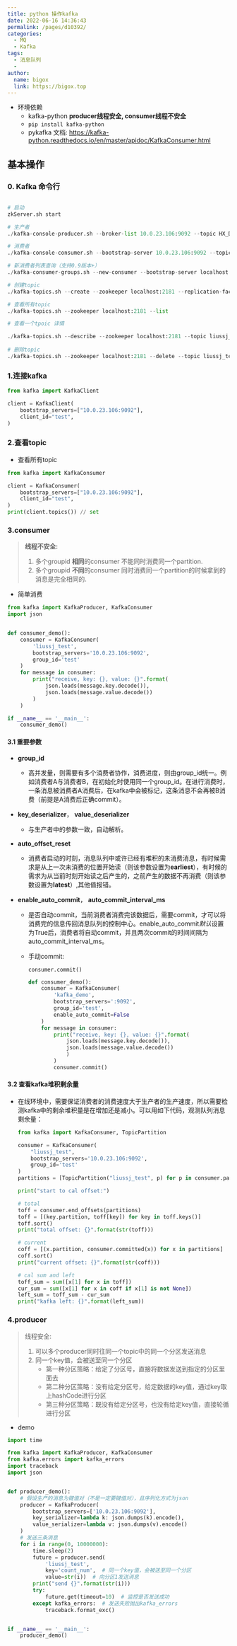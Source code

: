 ```yaml
---
title: python 操作kafka
date: 2022-06-16 14:36:43
permalink: /pages/d10392/
categories:
  - MQ
  - Kafka
tags:
  - 消息队列
  - 
author: 
  name: bigox
  link: https://bigox.top
---
```

- 环境依赖
  - kafka-python **producer线程安全, consumer线程不安全**
  - `pip install kafka-python`
  - pykafka 文档:  https://kafka-python.readthedocs.io/en/master/apidoc/KafkaConsumer.html

## 基本操作

### 0. Kafka 命令行

```python

# 启动
zkServer.sh start

# 生产者
./kafka-console-producer.sh --broker-list 10.0.23.106:9092 --topic HX_DJ.DJ_NSRXX_20210919

# 消费者
./kafka-console-consumer.sh --bootstrap-server 10.0.23.106:9092 --topic liussj_test --from-beginning # 从头开始消费

# 新消费者列表查询（支持0.9版本+）
./kafka-consumer-groups.sh --new-consumer --bootstrap-server localhost:9092 --list

# 创建topic
./kafka-topics.sh --create --zookeeper localhost:2181 --replication-factor 1 --partitions 1 --topic test

# 查看所有topic
./kafka-topics.sh --zookeeper localhost:2181 --list

# 查看一个tpoic 详情

./kafka-topics.sh --describe --zookeeper localhost:2181 --topic liussj_test
  
# 删除topic 
./kafka-topics.sh --zookeeper localhost:2181 --delete --topic liussj_test


```



### 1.连接kafka

```python
from kafka import KafkaClient

client = KafkaClient(
    bootstrap_servers=["10.0.23.106:9092"],
    client_id="test",
)
```

### 2.查看topic

- 查看所有topic

```python
from kafka import KafkaConsumer

client = KafkaConsumer(
    bootstrap_servers=["10.0.23.106:9092"],
    client_id="test",
)
print(client.topics()) // set 
```

### 3.consumer

> **线程不安全:** 
>
> 	1. 多个groupid **相同**的consumer 不能同时消费同一个partition.
>  	2. 多个groupid **不同**的consumer 同时消费同一个partition的时候拿到的消息是完全相同的.

- 简单消费

```python
from kafka import KafkaProducer, KafkaConsumer
import json


def consumer_demo():
    consumer = KafkaConsumer(
        'liussj_test',
        bootstrap_servers='10.0.23.106:9092',
        group_id='test'
    )
    for message in consumer:
        print("receive, key: {}, value: {}".format(
            json.loads(message.key.decode()),
            json.loads(message.value.decode())
        )
    )

if __name__ == '__main__':
    consumer_demo()

```

#### 3.1 重要参数

- **group_id**

  - 高并发量，则需要有多个消费者协作，消费进度，则由group_id统一。例如消费者A与消费者B，在初始化时使用同一个group_id。在进行消费时，一条消息被消费者A消费后，在kafka中会被标记，这条消息不会再被B消费（前提是A消费后正确commit）。

- **key_deserializer**， **value_deserializer**

  - 与生产者中的参数一致，自动解析。

- **auto_offset_reset**

  - 消费者启动的时刻，消息队列中或许已经有堆积的未消费消息，有时候需求是从上一次未消费的位置开始读（则该参数设置为**earliest**），有时候的需求为从当前时刻开始读之后产生的，之前产生的数据不再消费（则该参数设置为**latest**）,其他值报错。

- **enable_auto_commit**， **auto_commit_interval_ms**

  - 是否自动commit，当前消费者消费完该数据后，需要commit，才可以将消费完的信息传回消息队列的控制中心。enable_auto_commit*默认*设置为True后，消费者将自动commit，并且两次commit的时间间隔为auto_commit_interval_ms。

  - 手动commit:

    `consumer.commit()`

    ```python
    def consumer_demo():
        consumer = KafkaConsumer(
            'kafka_demo', 
            bootstrap_servers=':9092',
            group_id='test',
            enable_auto_commit=False
        )
        for message in consumer:
            print("receive, key: {}, value: {}".format(
                json.loads(message.key.decode()),
                json.loads(message.value.decode())
                )
            )
            consumer.commit()
    ```

#### 3.2 查看kafka堆积剩余量

- 在线环境中，需要保证消费者的消费速度大于生产者的生产速度，所以需要检测kafka中的剩余堆积量是在增加还是减小。可以用如下代码，观测队列消息剩余量：

  ```python
  from kafka import KafkaConsumer, TopicPartition
  
  consumer = KafkaConsumer(
      "liussj_test",
      bootstrap_servers='10.0.23.106:9092',
      group_id='test'
  )
  partitions = [TopicPartition("liussj_test", p) for p in consumer.partitions_for_topic('liussj_test')]
  
  print("start to cal offset:")
  
  # total
  toff = consumer.end_offsets(partitions)
  toff = [(key.partition, toff[key]) for key in toff.keys()]
  toff.sort()
  print("total offset: {}".format(str(toff)))
  
  # current
  coff = [(x.partition, consumer.committed(x)) for x in partitions]
  coff.sort()
  print("current offset: {}".format(str(coff)))
  
  # cal sum and left
  toff_sum = sum([x[1] for x in toff])
  cur_sum = sum([x[1] for x in coff if x[1] is not None])
  left_sum = toff_sum - cur_sum
  print("kafka left: {}".format(left_sum))
  ```

  

### 4.producer

> 线程安全: 
>
> 	1. 可以多个producer同时往同一个topic中的同一个分区发送消息
>  	2. 同一个key值，会被送至同一个分区
>      - 第一种分区策略：给定了分区号，直接将数据发送到指定的分区里面去
>      - 第二种分区策略：没有给定分区号，给定数据的key值，通过key取上hashCode进行分区
>      - 第三种分区策略：既没有给定分区号，也没有给定key值，直接轮循进行分区

- demo

```python
import time

from kafka import KafkaProducer, KafkaConsumer
from kafka.errors import kafka_errors
import traceback
import json


def producer_demo():
    # 假设生产的消息为键值对（不是一定要键值对），且序列化方式为json
    producer = KafkaProducer(
        bootstrap_servers=['10.0.23.106:9092'],
        key_serializer=lambda k: json.dumps(k).encode(),
        value_serializer=lambda v: json.dumps(v).encode()
    )
    # 发送三条消息
    for i in range(0, 10000000):
        time.sleep(2)
        future = producer.send(
            'liussj_test',
            key='count_num',  # 同一个key值，会被送至同一个分区
            value=str(i))  # 向分区1发送消息
        print("send {}".format(str(i)))
        try:
            future.get(timeout=10)  # 监控是否发送成功
        except kafka_errors:  # 发送失败抛出kafka_errors
            traceback.format_exc()


if __name__ == '__main__':
    producer_demo()
```

